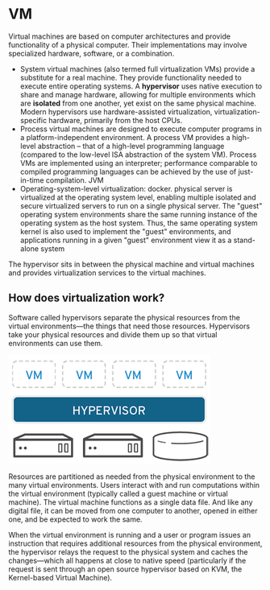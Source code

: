 
# VM

Virtual machines are based on computer architectures and provide functionality of a physical computer. Their implementations may involve specialized hardware, software, or a combination.

- System virtual machines (also termed full virtualization VMs) provide a substitute for a real machine. They provide functionality needed to execute entire operating systems. A **hypervisor** uses native execution to share and manage hardware, allowing for multiple environments which are **isolated** from one another, yet exist on the same physical machine. Modern hypervisors use hardware-assisted virtualization, virtualization-specific hardware, primarily from the host CPUs.
- Process virtual machines are designed to execute computer programs in a platform-independent environment. A process VM provides a high-level abstraction – that of a high-level programming language (compared to the low-level ISA abstraction of the system VM). Process VMs are implemented using an interpreter; performance comparable to compiled programming languages can be achieved by the use of just-in-time compilation. JVM
- Operating-system-level virtualization: docker.  physical server is virtualized at the operating system level, enabling multiple isolated and secure virtualized servers to run on a single physical server. The "guest" operating system environments share the same running instance of the operating system as the host system. Thus, the same operating system kernel is also used to implement the "guest" environments, and applications running in a given "guest" environment view it as a stand-alone system

The hypervisor sits in between the physical machine and virtual machines and provides virtualization services to the virtual machines. 

## How does virtualization work?

Software called hypervisors separate the physical resources from the virtual environments—the things that need those resources. Hypervisors take your physical resources and divide them up so that virtual environments can use them.

![](/assets/images/2021-05-03-15-30-39.png)

Resources are partitioned as needed from the physical environment to the many virtual environments. Users interact with and run computations within the virtual environment (typically called a guest machine or virtual machine). The virtual machine functions as a single data file. And like any digital file, it can be moved from one computer to another, opened in either one, and be expected to work the same.

When the virtual environment is running and a user or program issues an instruction that requires additional resources from the physical environment, the hypervisor relays the request to the physical system and caches the changes—which all happens at close to native speed (particularly if the request is sent through an open source hypervisor based on KVM, the Kernel-based Virtual Machine).
